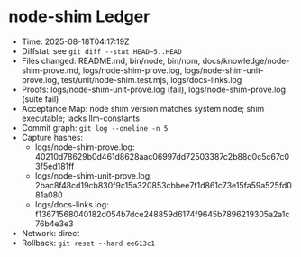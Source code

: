 # node-shim Ledger

- Time: 2025-08-18T04:17:19Z
- Diffstat: see `git diff --stat HEAD~5..HEAD`
- Files changed: README.md, bin/node, bin/npm, docs/knowledge/node-shim-prove.md, logs/node-shim-prove.log, logs/node-shim-unit-prove.log, test/unit/node-shim.test.mjs, logs/docs-links.log
- Proofs: logs/node-shim-unit-prove.log (fail), logs/node-shim-prove.log (suite fail)
- Acceptance Map: node shim version matches system node; shim executable; lacks llm-constants
- Commit graph: `git log --oneline -n 5`
- Capture hashes:
  - logs/node-shim-prove.log: 40210d78629b0d461d8628aac06997dd72503387c2b88d0c5c67c03f5ed181ff
  - logs/node-shim-unit-prove.log: 2bac8f48cd19cb830f9c15a320853cbbee7f1d861c73e15fa59a525fd081a080
  - logs/docs-links.log: f13671568040182d054b7dce248859d6174f9645b7896219305a2a1c76b4e3e3
- Network: direct
- Rollback: `git reset --hard ee613c1`
